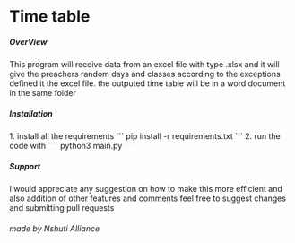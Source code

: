 <h1>Time table</h1>

<h5>OverView</h5>
This program will receive data from an excel file with type
.xlsx and it will give the preachers random days and classes
according to the exceptions defined it the excel file. the outputed
time table will be in a word document in the same folder

<h5>Installation</h5>
1. install all the requirements 
    ```
    pip install -r requirements.txt
    ```
2. run the code with
    ````
    python3 main.py
   ````
   
<h5>Support</h5>
I would appreciate any suggestion on how to make this more 
efficient and also addition of other features and comments 
feel free to suggest changes and submitting pull requests

<h6>made by Nshuti Alliance</h6>
